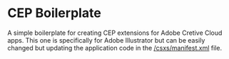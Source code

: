 # CEP Boilerplate
A simple boilerplate for creating CEP extensions for Adobe Cretive Cloud apps. This one is specifically for Adobe Illustrator but can be easily changed but updating the application code in the [/csxs/manifest.xml](/csxs/manifest.xml) file.
